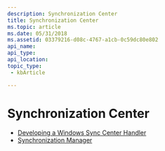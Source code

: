 ```yaml
---
description: Synchronization Center
title: Synchronization Center
ms.topic: article
ms.date: 05/31/2018
ms.assetid: 03379216-d08c-4767-a1cb-0c59dc80e802
api_name: 
api_type: 
api_location: 
topic_type: 
 - kbArticle

---
```


# Synchronization Center

-   [Developing a Windows Sync Center Handler](sync-center-handler.md)
-   [Synchronization Manager](syncmgr-start-page.md)

 

 



